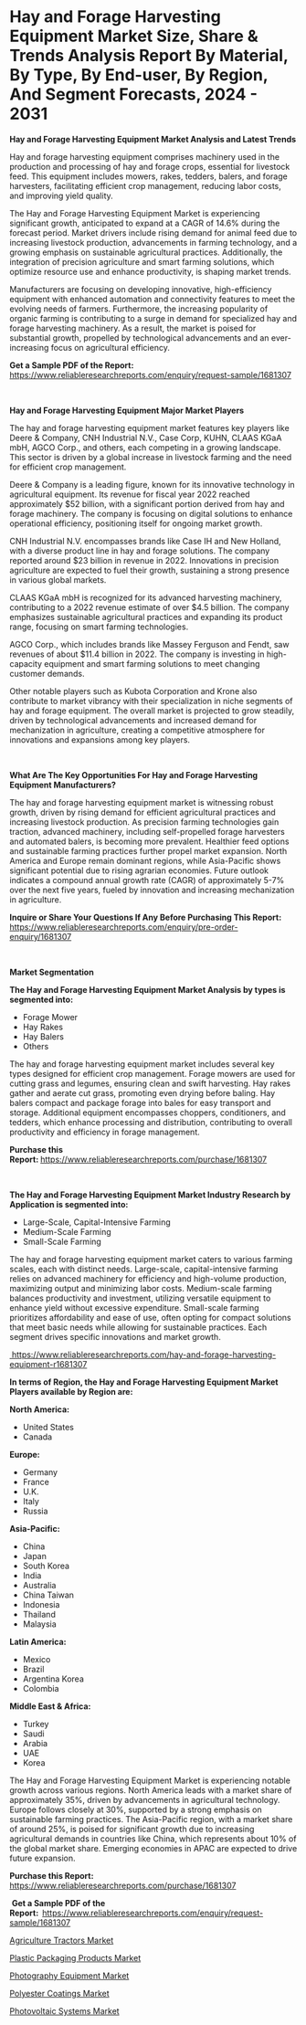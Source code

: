 <p><h1>Hay and Forage Harvesting Equipment Market Size, Share & Trends Analysis Report By Material, By Type, By End-user, By Region, And Segment Forecasts, 2024 - 2031</h1></p><p><strong>Hay and Forage Harvesting Equipment Market Analysis and Latest Trends</strong></p>
<p><p>Hay and forage harvesting equipment comprises machinery used in the production and processing of hay and forage crops, essential for livestock feed. This equipment includes mowers, rakes, tedders, balers, and forage harvesters, facilitating efficient crop management, reducing labor costs, and improving yield quality. </p><p>The Hay and Forage Harvesting Equipment Market is experiencing significant growth, anticipated to expand at a CAGR of 14.6% during the forecast period. Market drivers include rising demand for animal feed due to increasing livestock production, advancements in farming technology, and a growing emphasis on sustainable agricultural practices. Additionally, the integration of precision agriculture and smart farming solutions, which optimize resource use and enhance productivity, is shaping market trends. </p><p>Manufacturers are focusing on developing innovative, high-efficiency equipment with enhanced automation and connectivity features to meet the evolving needs of farmers. Furthermore, the increasing popularity of organic farming is contributing to a surge in demand for specialized hay and forage harvesting machinery. As a result, the market is poised for substantial growth, propelled by technological advancements and an ever-increasing focus on agricultural efficiency.</p></p>
<p><strong>Get a Sample PDF of the Report:&nbsp;</strong> <a href="https://www.reliableresearchreports.com/enquiry/request-sample/1681307?utm_campaign=1581&utm_medium=2&utm_source=Github&utm_content=ia&utm_term=16122024&utm_id=hay-and-forage-harvesting-equipment">https://www.reliableresearchreports.com/enquiry/request-sample/1681307</a></p>
<p>&nbsp;</p>
<p><strong>Hay and Forage Harvesting Equipment Major Market Players</strong></p>
<p><p>The hay and forage harvesting equipment market features key players like Deere & Company, CNH Industrial N.V., Case Corp, KUHN, CLAAS KGaA mbH, AGCO Corp., and others, each competing in a growing landscape. This sector is driven by a global increase in livestock farming and the need for efficient crop management.</p><p>Deere & Company is a leading figure, known for its innovative technology in agricultural equipment. Its revenue for fiscal year 2022 reached approximately $52 billion, with a significant portion derived from hay and forage machinery. The company is focusing on digital solutions to enhance operational efficiency, positioning itself for ongoing market growth.</p><p>CNH Industrial N.V. encompasses brands like Case IH and New Holland, with a diverse product line in hay and forage solutions. The company reported around $23 billion in revenue in 2022. Innovations in precision agriculture are expected to fuel their growth, sustaining a strong presence in various global markets.</p><p>CLAAS KGaA mbH is recognized for its advanced harvesting machinery, contributing to a 2022 revenue estimate of over $4.5 billion. The company emphasizes sustainable agricultural practices and expanding its product range, focusing on smart farming technologies.</p><p>AGCO Corp., which includes brands like Massey Ferguson and Fendt, saw revenues of about $11.4 billion in 2022. The company is investing in high-capacity equipment and smart farming solutions to meet changing customer demands.</p><p>Other notable players such as Kubota Corporation and Krone also contribute to market vibrancy with their specialization in niche segments of hay and forage equipment. The overall market is projected to grow steadily, driven by technological advancements and increased demand for mechanization in agriculture, creating a competitive atmosphere for innovations and expansions among key players.</p></p>
<p>&nbsp;</p>
<p><strong>What Are The Key Opportunities For Hay and Forage Harvesting Equipment Manufacturers?</strong></p>
<p><p>The hay and forage harvesting equipment market is witnessing robust growth, driven by rising demand for efficient agricultural practices and increasing livestock production. As precision farming technologies gain traction, advanced machinery, including self-propelled forage harvesters and automated balers, is becoming more prevalent. Healthier feed options and sustainable farming practices further propel market expansion. North America and Europe remain dominant regions, while Asia-Pacific shows significant potential due to rising agrarian economies. Future outlook indicates a compound annual growth rate (CAGR) of approximately 5-7% over the next five years, fueled by innovation and increasing mechanization in agriculture.</p></p>
<p><strong>Inquire or Share Your Questions If Any Before Purchasing This Report:</strong> <a href="https://www.reliableresearchreports.com/enquiry/pre-order-enquiry/1681307?utm_campaign=1581&utm_medium=2&utm_source=Github&utm_content=ia&utm_term=16122024&utm_id=hay-and-forage-harvesting-equipment">https://www.reliableresearchreports.com/enquiry/pre-order-enquiry/1681307</a></p>
<p>&nbsp;</p>
<p><strong>Market Segmentation</strong></p>
<p><strong>The Hay and Forage Harvesting Equipment Market Analysis by types is segmented into:</strong></p>
<p><ul><li>Forage Mower</li><li>Hay Rakes</li><li>Hay Balers</li><li>Others</li></ul></p>
<p><p>The hay and forage harvesting equipment market includes several key types designed for efficient crop management. Forage mowers are used for cutting grass and legumes, ensuring clean and swift harvesting. Hay rakes gather and aerate cut grass, promoting even drying before baling. Hay balers compact and package forage into bales for easy transport and storage. Additional equipment encompasses choppers, conditioners, and tedders, which enhance processing and distribution, contributing to overall productivity and efficiency in forage management.</p></p>
<p><strong>Purchase this Report:&nbsp;</strong><a href="https://www.reliableresearchreports.com/purchase/1681307?utm_campaign=1581&utm_medium=2&utm_source=Github&utm_content=ia&utm_term=16122024&utm_id=hay-and-forage-harvesting-equipment">https://www.reliableresearchreports.com/purchase/1681307</a></p>
<p>&nbsp;</p>
<p><strong>The Hay and Forage Harvesting Equipment Market Industry Research by Application is segmented into:</strong></p>
<p><ul><li>Large-Scale, Capital-Intensive Farming</li><li>Medium-Scale Farming</li><li>Small-Scale Farming</li></ul></p>
<p><p>The hay and forage harvesting equipment market caters to various farming scales, each with distinct needs. Large-scale, capital-intensive farming relies on advanced machinery for efficiency and high-volume production, maximizing output and minimizing labor costs. Medium-scale farming balances productivity and investment, utilizing versatile equipment to enhance yield without excessive expenditure. Small-scale farming prioritizes affordability and ease of use, often opting for compact solutions that meet basic needs while allowing for sustainable practices. Each segment drives specific innovations and market growth.</p></p>
<p><a href="https://www.reliableresearchreports.com/hay-and-forage-harvesting-equipment-r1681307?utm_campaign=1581&utm_medium=2&utm_source=Github&utm_content=ia&utm_term=16122024&utm_id=hay-and-forage-harvesting-equipment">&nbsp;https://www.reliableresearchreports.com/hay-and-forage-harvesting-equipment-r1681307</a></p>
<p><strong>In terms of Region, the Hay and Forage Harvesting Equipment Market Players available by Region are:</strong></p>
<p>
    <p> <strong> North America: </strong>
        <ul>
            <li>United States</li>
            <li>Canada</li>
        </ul>
        </p> 
    <p> <strong> Europe: </strong>
        <ul>
            <li>Germany</li>
            <li>France</li>
            <li>U.K.</li>
            <li>Italy</li>
            <li>Russia</li>
        </ul>
        </p> 
    <p> <strong> Asia-Pacific: </strong>
        <ul>
            <li>China</li>
            <li>Japan</li>
            <li>South Korea</li>
            <li>India</li>
            <li>Australia</li>
            <li>China Taiwan</li>
            <li>Indonesia</li>
            <li>Thailand</li>
            <li>Malaysia</li>
        </ul>
        </p> 
    <p> <strong> Latin America: </strong>
        <ul>
            <li>Mexico</li>
            <li>Brazil</li>
            <li>Argentina Korea</li>
            <li>Colombia</li>
        </ul>
        </p> 
    <p> <strong> Middle East & Africa: </strong>
        <ul>
            <li>Turkey</li>
            <li>Saudi</li>
            <li>Arabia</li>
            <li>UAE</li>
            <li>Korea</li>
        </ul>
    </p>
    </p>
<p><p>The Hay and Forage Harvesting Equipment Market is experiencing notable growth across various regions. North America leads with a market share of approximately 35%, driven by advancements in agricultural technology. Europe follows closely at 30%, supported by a strong emphasis on sustainable farming practices. The Asia-Pacific region, with a market share of around 25%, is poised for significant growth due to increasing agricultural demands in countries like China, which represents about 10% of the global market share. Emerging economies in APAC are expected to drive future expansion.</p></p>
<p><strong>Purchase this Report: </strong><a href="https://www.reliableresearchreports.com/purchase/1681307?utm_campaign=1581&utm_medium=2&utm_source=Github&utm_content=ia&utm_term=16122024&utm_id=hay-and-forage-harvesting-equipment">https://www.reliableresearchreports.com/purchase/1681307</a></p>
<p>&nbsp;<strong>Get a Sample PDF of the Report:&nbsp;&nbsp;</strong><a href="https://www.reliableresearchreports.com/enquiry/request-sample/1681307?utm_campaign=1581&utm_medium=2&utm_source=Github&utm_content=ia&utm_term=16122024&utm_id=hay-and-forage-harvesting-equipment">https://www.reliableresearchreports.com/enquiry/request-sample/1681307</a></p>
<p><strong></strong></p>
<p><p><a href="https://github.com/mookiesville/Market-Research-Report-List-1/blob/main/agriculture-tractors-market.md?utm_campaign=1581&utm_medium=2&utm_source=Github&utm_content=ia&utm_term=16122024&utm_id=hay-and-forage-harvesting-equipment">Agriculture Tractors Market</a></p><p><a href="https://www.linkedin.com/pulse/a-mkt-nova-vc8zf?utm_campaign=1581&utm_medium=2&utm_source=Github&utm_content=ia&utm_term=16122024&utm_id=hay-and-forage-harvesting-equipment">Plastic Packaging Products Market</a></p><p><a href="https://www.linkedin.com/pulse/photography-equipment-market-analysis-report-2024-2031-projected-gczee?utm_campaign=1581&utm_medium=2&utm_source=Github&utm_content=ia&utm_term=16122024&utm_id=hay-and-forage-harvesting-equipment">Photography Equipment Market</a></p><p><a href="https://www.linkedin.com/pulse/a-mkt-nova-vc8zf?utm_campaign=1581&utm_medium=2&utm_source=Github&utm_content=ia&utm_term=16122024&utm_id=hay-and-forage-harvesting-equipment">Polyester Coatings Market</a></p><p><a href="https://www.linkedin.com/pulse/photovoltaic-systems-market-dynamics-application-types-e89zf?utm_campaign=1581&utm_medium=2&utm_source=Github&utm_content=ia&utm_term=16122024&utm_id=hay-and-forage-harvesting-equipment">Photovoltaic Systems Market</a></p></p>